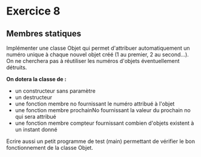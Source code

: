 # Exercice 8
## Membres statiques

Implémenter une classe Objet qui permet d'attribuer automatiquement un numéro
unique à chaque nouvel objet créé (1 au premier, 2 au second…). On ne 
cherchera pas à réutiliser les numéros d'objets éventuellement détruits.  

__On dotera la classe de :__
* un constructeur sans paramètre
* un destructeur
* une fonction membre no fournissant le numéro attribué à l'objet
* une fonction membre prochainNo fournissant la valeur du prochain no qui 
sera attribué
* une fonction membre compteur fournissant combien d'objets existent à un 
instant donné

Ecrire aussi un petit programme de test (main) permettant de vérifier le bon 
fonctionnement de la classe Objet.